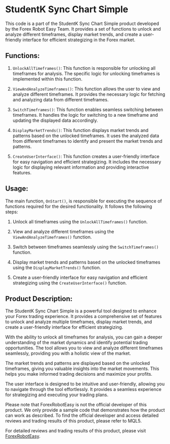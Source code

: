 # StudentK Sync Chart Simple

This code is a part of the StudentK Sync Chart Simple product developed by the Forex Robot Easy Team. It provides a set of functions to unlock and analyze different timeframes, display market trends, and create a user-friendly interface for efficient strategizing in the Forex market.

## Functions:

1. `UnlockAllTimeframes()`: This function is responsible for unlocking all timeframes for analysis. The specific logic for unlocking timeframes is implemented within this function.

2. `ViewAndAnalyzeTimeframes()`: This function allows the user to view and analyze different timeframes. It provides the necessary logic for fetching and analyzing data from different timeframes.

3. `SwitchTimeframes()`: This function enables seamless switching between timeframes. It handles the logic for switching to a new timeframe and updating the displayed data accordingly.

4. `DisplayMarketTrends()`: This function displays market trends and patterns based on the unlocked timeframes. It uses the analyzed data from different timeframes to identify and present the market trends and patterns.

5. `CreateUserInterface()`: This function creates a user-friendly interface for easy navigation and efficient strategizing. It includes the necessary logic for displaying relevant information and providing interactive features.

## Usage:

The main function, `OnStart()`, is responsible for executing the sequence of functions required for the desired functionality. It follows the following steps:

1. Unlock all timeframes using the `UnlockAllTimeframes()` function.

2. View and analyze different timeframes using the `ViewAndAnalyzeTimeframes()` function.

3. Switch between timeframes seamlessly using the `SwitchTimeframes()` function.

4. Display market trends and patterns based on the unlocked timeframes using the `DisplayMarketTrends()` function.

5. Create a user-friendly interface for easy navigation and efficient strategizing using the `CreateUserInterface()` function.

## Product Description:

The StudentK Sync Chart Simple is a powerful tool designed to enhance your Forex trading experience. It provides a comprehensive set of features to unlock and analyze multiple timeframes, display market trends, and create a user-friendly interface for efficient strategizing.

With the ability to unlock all timeframes for analysis, you can gain a deeper understanding of the market dynamics and identify potential trading opportunities. The tool allows you to view and analyze different timeframes seamlessly, providing you with a holistic view of the market.

The market trends and patterns are displayed based on the unlocked timeframes, giving you valuable insights into the market movements. This helps you make informed trading decisions and maximize your profits.

The user interface is designed to be intuitive and user-friendly, allowing you to navigate through the tool effortlessly. It provides a seamless experience for strategizing and executing your trading plans.

Please note that ForexRobotEasy is not the official developer of this product. We only provide a sample code that demonstrates how the product can work as described. To find the official developer and access detailed reviews and trading results of this product, please refer to MQL5.

For detailed reviews and trading results of this product, please visit [ForexRobotEasy](https://forexroboteasy.com/forex-robot-review/studentk-sync-chart-simple-review-unlock-timeframes-now/).
